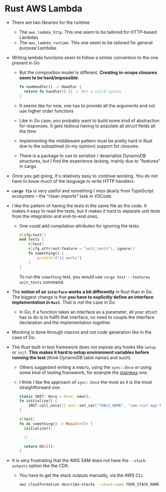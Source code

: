 # Rust AWS Lambda

- There are two libraries for the runtime

  - The `aws_lambda_http`. This one seem to be tailored for HTTP-based Lambdas
  - The `aws_lambda_runtime`. This one seem to be tailored for general purpose Lambdas

- Writing lambda functions seem to follow a similar convention to the one present in Go

  - But the composition model is different. **Creating in-scope closures seem to be hard/impossible**.

    ```rust
    fn newHandler() -> Handler {
      return fn handler() {} // Not a valid syntax
    }
    ```

  - It seems like for now, one has to provide all the arguments and not use higher order functions

  - Like in Go case, you probably want to build some kind of abstraction for responses. It gets tedious having to populate all struct fields all the time

  - Implementing the middleware pattern must be pretty hard in Rust due to the suboptimal (in my opinion) support for closures.

  - There is a package to use to serialize / deserialize DynamoDB structures, but I find the experience lacking, mainly due to "features" in cargo.

- Once you get going, it's relatively easy to continue working. You do not have to know much of the language to write HTTP handlers.

- **`cargo fix`** is very useful and something I miss dearly from TypeScript ecosystem – the "clean imports" task in VSCode.

- I like the pattern of having the tests in the same file as the code. It makes it easy to read the tests, but it makes it hard to separate unit tests from the integration and end-to-end ones.

  - One could add compilation attributes for ignoring the tests.

    ```rust
    #[cfg(test)]
    mod tests {
        #[test]
        #[cfg_attr(not(feature = "unit_tests"), ignore)]
        fn something() {
            println!("it works")
        }
    }
    ```

    To run the `something` test, you would use `cargo test --features unit_tests` command.

- The **notion of an `interface` works a bit differently** in Rust than in Go. The biggest change is that **you have to explicitly define an interface implementation in `Rust`**. That is not the case in Go.

  - In Go, if a function takes an interface as a parameter, all your struct has to do is to fullfil that interface, no need to couple the interface declaration and the implementation together.

- Mocking is done through macros and not code generation like in the case of Go.

- The Rust built-in test framework does not expose any hooks like `setup` or `init`. **This makes it hard to setup environment variables before running the test** (think DynamoDB table names and such).

  - Others suggested writing a macro, using the `sync::Once` or using some kind of testing framework, for example the [stainless](https://github.com/reem/stainless) one.

  - I think I like the approach of `sync::Once` the most as it is the most straightforward one.

    ```rust
    static INIT: Once = Once::new();
    fn initialize() {
        INIT.call_once(|| env::set_var("TABLE_NAME", "sam-rust-app-Table-H3J30UUTALAN"))
    }

    #[test]
    fn do_something() -> Result<()> {
      initialize();

      // ...

      return Ok(());
    }
    ```

- It is very frustrating that the AWS SAM does not have the `--stack-outputs` option like the CDK.

  - You have to get the stack outputs manually, via the AWS CLI.

    ```bash
    aws cloudformation describe-stacks --stack-name YOUR_STACK_NAME --query "Stacks[0].Outputs"
    ```
